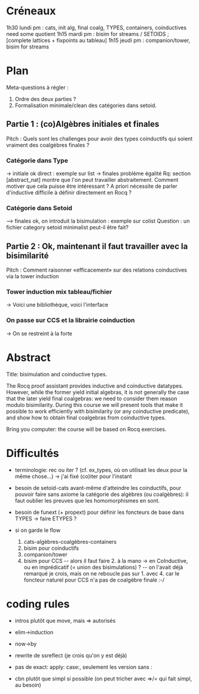 # Créneaux

1h30 lundi pm  : cats, init alg, final coalg, TYPES, containers, coinductives need some quotient
1h15 mardi pm  : bisim for streams / SETOIDS ; [complete lattices + fixpoints au tableau]
1h15 jeudi pm  : companion/tower, bisim for streams

# Plan

Meta-questions à régler :
1. Ordre des deux parties ?
2. Formalisation minimale/clean des catégories dans setoid.

## Partie 1 : (co)Algèbres initiales et finales

Pitch : Quels sont les challenges pour avoir des types coinductifs qui soient vraiment des coalgèbres finales ?

### Catégorie dans Type

-> initiale ok direct : exemple sur list
-> finales problème égalité
Rq: section [abstract_nat] montre que l'on peut travailler abstraitement. Comment motiver que cela puisse être intéressant ? A priori nécessite de parler d'inductive difficile à définir directement en Rocq ?

### Catégorie dans Setoid

--> finales ok, on introduit la bisimulation : exemple sur colist
Question : un fichier category setoid minimalist peut-il être fait?

## Partie 2 : Ok, maintenant il faut travailler avec la bisimilarité

Pitch : Comment raisonner «efficacement» sur des relations coinductives via la tower induction

### Tower induction mix tableau/fichier

-> Voici une bibliothèque, voici l'interface

### On passe sur CCS et la librairie coinduction

-> On se restreint à la forte


# Abstract

Title: bisimulation and coinductive types.

The Rocq proof assistant provides inductive and coinductive datatypes. However, while the former yield initial algebras, it is not generally the case that the later yield final coalgebras: we need to consider them reason modulo bisimilarity.
During this course we will present tools that make it possible to work efficiently with bisimilarity (or any coinductive predicate), and show how to obtain final coalgebras from coinductive types.

Bring you computer: the course will be based on Rocq exercises.


# Difficultés

- terminologie: rec ou iter ?
  (cf. ex_types, où on utilisait les deux pour la même chose...)
  -> j'ai fixé (co)iter pour l'instant

- besoin de setoid-cats avant-même d'atteindre les coinductifs, pour pouvoir faire sans axiome la catégorie des algèbres (ou coalgèbres): il faut oublier les preuves que les homomorphismes en sont.

- besoin de funext (+ propext) pour définir les foncteurs de base dans TYPES -> faire ETYPES ?

- si on garde le flow 
     1. cats-algèbres-coalgèbres-containers
	 2. bisim pour coinductifs
	 3. companion/tower
	 4. bisim pour CCS
  -- alors il faut faire 2. à la mano -> en CoInductive, ou en imprédicatif (= union des bisimulations) ?
  -- on l'avait déjà remarqué je crois, mais on ne reboucle pas sur 1. avec 4. car le foncteur naturel pour CCS n'a pas de coalgèbre finale :-/
  
  
# coding rules

- intros plutôt que move, mais => autorisés
- elim->induction
- now->by
- rewrite de ssreflect (je crois qu'on y est déjà)
- pas de exact: apply: case:, seulement les version sans :

- cbn plutôt que simpl si possible 
  (on peut tricher avec =>/= qui fait simpl, au besoin)
  


